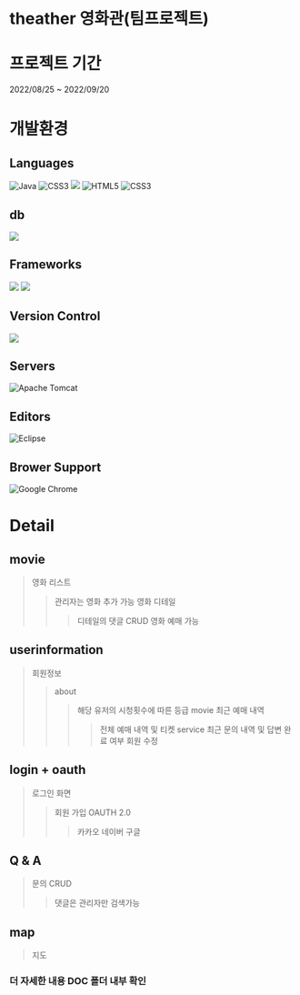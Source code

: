 # theather 영화관(팀프로젝트)

# 프로젝트 기간 
  2022/08/25 ~ 2022/09/20

# 개발환경

## Languages
![Java](https://img.shields.io/badge/java-%23ED8B00.svg?style=for-the-badge&logo=java&logoColor=white) ![CSS3](https://img.shields.io/badge/css3-%231572B6.svg?style=for-the-badge&logo=css3&logoColor=white) <img src="https://img.shields.io/badge/javascript-F7DF1E?style=for-the-badge&logo=javascript&logoColor=black"> ![HTML5](https://img.shields.io/badge/html5-%23E34F26.svg?style=for-the-badge&logo=html5&logoColor=white) ![CSS3](https://img.shields.io/badge/css3-%231572B6.svg?style=for-the-badge&logo=css3&logoColor=white)

## db
<img src="https://img.shields.io/badge/mysql-4479A1?style=for-the-badge&logo=mysql&logoColor=white">

## Frameworks
<img src="https://img.shields.io/badge/bootstrap-7952B3?style=for-the-badge&logo=bootstrap&logoColor=white"> <img src="https://img.shields.io/badge/jQuery-0769AD?style=for-the-badge&logo=jquery&logoColor=white">

## Version Control
<img src="https://img.shields.io/badge/github-181717?style=for-the-badge&logo=github&logoColor=white">

##  Servers
![Apache Tomcat](https://img.shields.io/badge/apache%20tomcat-%23F8DC75.svg?style=for-the-badge&logo=apache-tomcat&logoColor=black)

## Editors
![Eclipse](https://img.shields.io/badge/Eclipse-FE7A16.svg?style=for-the-badge&logo=Eclipse&logoColor=white)

## Brower Support
![Google Chrome](https://img.shields.io/badge/Google%20Chrome-4285F4?style=for-the-badge&logo=GoogleChrome&logoColor=white)

# Detail
## movie
> 영화 리스트
> > 관리자는 영화 추가 가능
> > 영화 디테일
> > > 디테일의 댓글 CRUD
> > > 영화 예매 가능

## userinformation 
> 회원정보
> > about
> > > 해당 유저의 시청횟수에 따른 등급
> > movie
> > > 최근 예매 내역 
> > > > 전체 예매 내역 및 티켓 
> > service
> > > 최근 문의 내역 및 답변 완료 여부
> > 회원 수정

## login + oauth
> 로그인 화면
> > 회원 가입
> > OAUTH 2.0
> > > 카카오
> > > 네이버
> > > 구글

## Q & A
> 문의 CRUD
> > 댓글은 관리자만
> > 검색가능

## map
> 지도

### 더 자세한 내용 DOC 폴더 내부 확인

